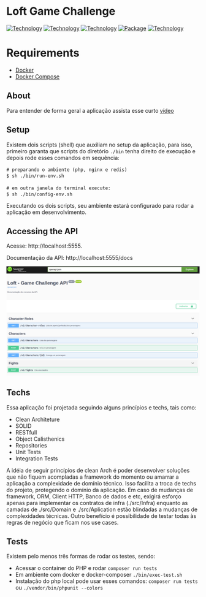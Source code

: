 # Loft Game Challenge

[![Technology][php-image]][php-url]
[![Technology][lumen-image]][lumen-url]
[![Technology][redis-image]][redis-url]
[![Package][swagger-image]][swagger-url]
[![Technology][docker-image]][docker-url]

[php-url]: https://www.php.net/
[php-image]: https://img.shields.io/badge/PHP-blue?style=for-the-badge&logo=PHP&logoColor=white

[lumen-url]: https://lumen.laravel.com
[lumen-image]: https://img.shields.io/badge/Lumen-red?style=for-the-badge&logo=Laravel&logoColor=black

[nestjs-url]: https://nestjs.com
[nestjs-image]: https://img.shields.io/badge/nestjs-black?style=for-the-badge&logo=NestJS&logoColor=red

[swagger-url]: https://swagger.io/
[swagger-image]: https://img.shields.io/badge/Swagger-green?style=for-the-badge&logo=Swagger&logoColor=black

[docker-url]: https://www.docker.com/
[docker-image]: https://img.shields.io/badge/Docker-blue?style=for-the-badge&logo=Docker&logoColor=white

[redis-url]: https://redis.io/
[redis-image]: https://img.shields.io/badge/Redis-red?style=for-the-badge&logo=Redis&logoColor=white

[amazon-sqs-url]: https://aws.amazon.com/pt/sqs
[amazon-sqs-image]: https://img.shields.io/badge/amazon.sqs-yellow?style=for-the-badge&logo=amazon&logoColor=black

[jest-url]: https://jestjs.io/pt-BR/
[jest-image]: https://img.shields.io/badge/jest-red?style=for-the-badge&logo=jest&logoColor=black


# Requirements
 - [Docker](https://www.docker.com/)
 - [Docker Compose](https://docs.docker.com/compose)

## About

Para entender de forma geral a aplicação assista esse curto [vídeo]()

## Setup

Existem dois scripts (shell) que auxiliam no setup da aplicação, para isso, primeiro
garanta que scripts do diretório `./bin` tenha direito de execução e depois rode esses comandos em sequência:

```shell
# preparando o ambiente (php, nginx e redis)
$ sh ./bin/run-env.sh

# em outra janela do terminal execute:
$ sh ./bin/config-env.sh
```
Executando os dois scripts, seu ambiente estará configurado para rodar a aplicação em desenvolvimento.

## Accessing the API

Acesse: http://localhost:5555.

Documentação da API: http://localhost:5555/docs

![image info](./resources/img/swagger1.png)

## Techs

Essa aplicação foi projetada seguindo alguns princípios e techs, tais como:

- Clean Architeture
- SOLID
- RESTfull
- Object Calisthenics
- Repositories
- Unit Tests
- Integration Tests

A idéia de seguir princípios de clean Arch é poder desenvolver soluções que não fiquem acompladas a framework do momento ou amarrar a aplicação a complexidade de domínio técnico. Isso facilita a troca de techs do projeto, protegendo o domínio da aplicação. Em caso de mudanças de framework, ORM, Client HTTP, Banco de dados e etc, exigirá esforço apenas para implementar os contratos de infra (./src/Infra) enquanto as camadas de ./src/Domain e ./src/Aplication estão blindadas a mudanças de complexidades técnicas.
Outro benefício é possibilidade de testar todas às regras de negócio que ficam nos use cases.


## Tests

Existem pelo menos três formas de rodar os testes, sendo:

- Acessar o container do PHP e rodar `composer run tests`
- Em ambiente com docker e docker-composer `./bin/exec-test.sh`
- Instalação do php local pode usar esses comandos: `composer run tests` ou `./vendor/bin/phpunit --colors`
